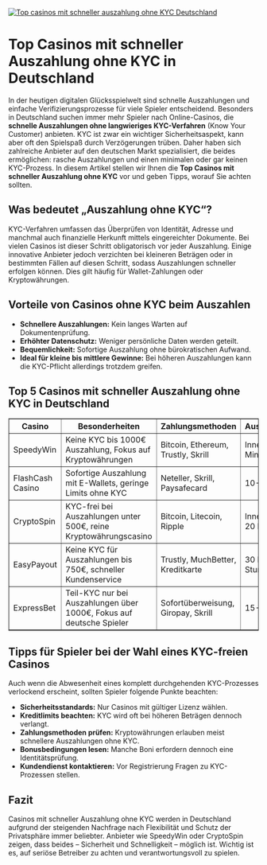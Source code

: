 [![Top casinos mit schneller auszahlung ohne KYC Deutschland](https://123-caf.pages.dev/gitsignup.png)](https://vrmoo.ru/Bt82HjjY)

<h1>Top Casinos mit schneller Auszahlung ohne KYC in Deutschland</h1>  <p>In der heutigen digitalen Glücksspielwelt sind schnelle Auszahlungen und einfache Verifizierungsprozesse für viele Spieler entscheidend. Besonders in Deutschland suchen immer mehr Spieler nach Online-Casinos, die <strong>schnelle Auszahlungen ohne langwieriges KYC-Verfahren</strong> (Know Your Customer) anbieten. KYC ist zwar ein wichtiger Sicherheitsaspekt, kann aber oft den Spielspaß durch Verzögerungen trüben. Daher haben sich zahlreiche Anbieter auf den deutschen Markt spezialisiert, die beides ermöglichen: rasche Auszahlungen und einen minimalen oder gar keinen KYC-Prozess. In diesem Artikel stellen wir Ihnen die <strong>Top Casinos mit schneller Auszahlung ohne KYC</strong> vor und geben Tipps, worauf Sie achten sollten.</p>  <h2>Was bedeutet „Auszahlung ohne KYC“?</h2> <p>KYC-Verfahren umfassen das Überprüfen von Identität, Adresse und manchmal auch finanzielle Herkunft mittels eingereichter Dokumente. Bei vielen Casinos ist dieser Schritt obligatorisch vor jeder Auszahlung. Einige innovative Anbieter jedoch verzichten bei kleineren Beträgen oder in bestimmten Fällen auf diesen Schritt, sodass Auszahlungen schneller erfolgen können. Dies gilt häufig für Wallet-Zahlungen oder Kryptowährungen.</p>  <h2>Vorteile von Casinos ohne KYC beim Auszahlen</h2> <ul>   <li><strong>Schnellere Auszahlungen:</strong> Kein langes Warten auf Dokumentenprüfung.</li>   <li><strong>Erhöhter Datenschutz:</strong> Weniger persönliche Daten werden geteilt.</li>   <li><strong>Bequemlichkeit:</strong> Sofortige Auszahlung ohne bürokratischen Aufwand.</li>   <li><strong>Ideal für kleine bis mittlere Gewinne:</strong> Bei höheren Auszahlungen kann die KYC-Pflicht allerdings trotzdem greifen.</li> </ul>  <h2>Top 5 Casinos mit schneller Auszahlung ohne KYC in Deutschland</h2> <table border="1" cellpadding="8" cellspacing="0" style="border-collapse: collapse; width: 100%;">   <thead>     <tr>       <th>Casino</th>       <th>Besonderheiten</th>       <th>Zahlungsmethoden</th>       <th>Auszahlungsdauer</th>     </tr>   </thead>   <tbody>     <tr>       <td>SpeedyWin</td>       <td>Keine KYC bis 1000€ Auszahlung, Fokus auf Kryptowährungen</td>       <td>Bitcoin, Ethereum, Trustly, Skrill</td>       <td>Innerhalb von 15 Minuten</td>     </tr>     <tr>       <td>FlashCash Casino</td>       <td>Sofortige Auszahlung mit E-Wallets, geringe Limits ohne KYC</td>       <td>Neteller, Skrill, Paysafecard</td>       <td>10-30 Minuten</td>     </tr>     <tr>       <td>CryptoSpin</td>       <td>KYC-frei bei Auszahlungen unter 500€, reine Kryptowährungscasino</td>       <td>Bitcoin, Litecoin, Ripple</td>       <td>Innerhalb von 5-20 Minuten</td>     </tr>     <tr>       <td>EasyPayout</td>       <td>Keine KYC für Auszahlungen bis 750€, schneller Kundenservice</td>       <td>Trustly, MuchBetter, Kreditkarte</td>       <td>30 Minuten bis 2 Stunden</td>     </tr>     <tr>       <td>ExpressBet</td>       <td>Teil-KYC nur bei Auszahlungen über 1000€, Fokus auf deutsche Spieler</td>       <td>Sofortüberweisung, Giropay, Skrill</td>       <td>15-45 Minuten</td>     </tr>   </tbody> </table>  <h2>Tipps für Spieler bei der Wahl eines KYC-freien Casinos</h2> <p>Auch wenn die Abwesenheit eines komplett durchgehenden KYC-Prozesses verlockend erscheint, sollten Spieler folgende Punkte beachten:</p> <ul>   <li><strong>Sicherheitsstandards:</strong> Nur Casinos mit gültiger Lizenz wählen.</li>   <li><strong>Kreditlimits beachten:</strong> KYC wird oft bei höheren Beträgen dennoch verlangt.</li>   <li><strong>Zahlungsmethoden prüfen:</strong> Kryptowährungen erlauben meist schnellere Auszahlungen ohne KYC.</li>   <li><strong>Bonusbedingungen lesen:</strong> Manche Boni erfordern dennoch eine Identitätsprüfung.</li>   <li><strong>Kundendienst kontaktieren:</strong> Vor Registrierung Fragen zu KYC-Prozessen stellen.</li> </ul>  <h2>Fazit</h2> <p>Casinos mit schneller Auszahlung ohne KYC werden in Deutschland aufgrund der steigenden Nachfrage nach Flexibilität und Schutz der Privatsphäre immer beliebter. Anbieter wie SpeedyWin oder CryptoSpin zeigen, dass beides – Sicherheit und Schnelligkeit – möglich ist. Wichtig ist es, auf seriöse Betreiber zu achten und verantwortungsvoll zu spielen.</p>